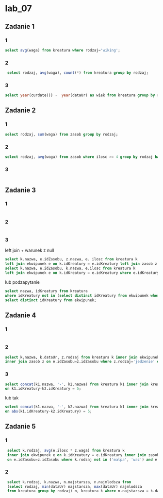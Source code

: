 # lab_07
## Zadanie 1
### 1
``` sql
select avg(waga) from kreatura where rodzaj='wiking';
```
### 2
``` sql
 select rodzaj, avg(waga), count(*) from kreatura group by rodzaj;
```
### 3 
``` sql
select year(curdate()) -  year(dataUr) as wiek from kreatura group by rodzaj;
```
## Zadanie 2
### 1
``` sql
select rodzaj, sum(waga) from zasob group by rodzaj;
```
### 2
``` sql
select rodzaj, avg(waga) from zasob where ilosc >= 4 group by rodzaj having sum(waga) > 10;
```
### 3 
``` sql

```
## Zadanie 3
### 1
``` sql

```
### 2
``` sql

```
### 3 
left join + warunek z null
``` sql
select k.nazwa, e.idZasobu, z.nazwa, e. ilosc from kreatura k
left join ekwipunek e on k.idKreatury = e.idKreatury left join zasob z on e.idZasobu=z.idZasobu;
select k.nazwa, e.idZasobu, k.nazwa, e.ilosc from kreatura k
left join ekwipunek e on k.idKreatury = e.idKreatury where e.idKreatury is null;
```
lub podzapytanie
``` sql
select nazwa, idKreatury from kreatura
where idKreatury not in (select distinct idKreatury from ekwipunek where idKreatury is not null);
select distinct idKreatury from ekwipunek;

```
## Zadanie 4
### 1
``` sql

```
### 2
``` sql
select k.nazwa, k.dataUr, z.rodzaj from kreatura k inner join ekwipunek e on k.idKreatury=e.idKreatury 
inner join zasob z on e.idZasobu=z.idZasobu where z.rodzaj='jedzenie' order by k.dataUr desc limit 5;
```
### 3 
``` sql
select concat(k1.nazwa, '-', k2.nazwa) from kreatura k1 inner join kreatura k2 
on k1.idKreatury-k2.idKreatury = 5;
```
lub tak
``` sql
select concat(k1.nazwa, '-', k2.nazwa) from kreatura k1 inner join kreatura k2 
on abs(k1.idKreatury-k2.idKreatury) = 5;
```
## Zadanie 5
### 1
``` sql
 select k.rodzaj, avg(e.ilosc * z.waga) from kreatura k
 inner join ekwipunek e on k.idKreatury = e.idKreatury inner join zasob z 
 on e.idZasobu=z.idZasobu where k.rodzaj not in ('malpa', 'waz') and e.ilosc < 30 group by rodzaj;
```
### 2
``` sql
 select k.rodzaj, k.nazwa, n.najstarsza, n.najmlodsza from 
 (select rodzaj, min(dataUr) najstarsza, max(dataUr) najmlodsza
 from kreatura group by rodzaj) n, kreatura k where n.najstarsza = k.dataUr or n.najmlodsza=k.dataUr;
```
